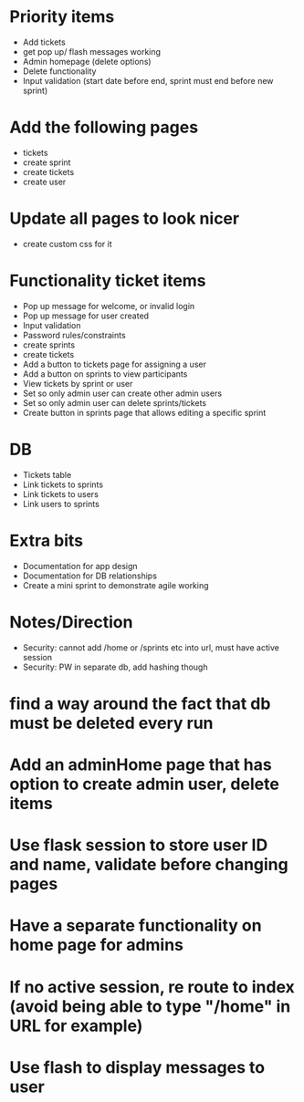 # Priority items
- Add tickets
- get pop up/ flash messages working
- Admin homepage (delete options)
- Delete functionality
- Input validation (start date before end, sprint must end before new sprint)

# Add the following pages
- tickets
- create sprint
- create tickets
- create user

# Update all pages to look nicer
- create custom css for it

# Functionality ticket items
- Pop up message for welcome, or invalid login
- Pop up message for user created
- Input validation
- Password rules/constraints
- create sprints
- create tickets
- Add a button to tickets page for assigning a user
- Add a button on sprints to view participants
- View tickets by sprint or user
- Set so only admin user can create other admin users
- Set so only admin user can delete sprints/tickets
- Create button in sprints page that allows editing a specific sprint

# DB
- Tickets table
- Link tickets to sprints
- Link tickets to users
- Link users to sprints

# Extra bits
- Documentation for app design
- Documentation for DB relationships
- Create a mini sprint to demonstrate agile working

# Notes/Direction
- Security: cannot add /home or /sprints etc into url, must have active session
- Security: PW in separate db, add hashing though

# find a way around the fact that db must be deleted every run
# Add an adminHome page that has option to create admin user, delete items
# Use flask session to store user ID and name, validate before changing pages
#   Have a separate functionality on home page for admins
#   If no active session, re route to index (avoid being able to type "/home" in URL for example)
# Use flash to display messages to user
